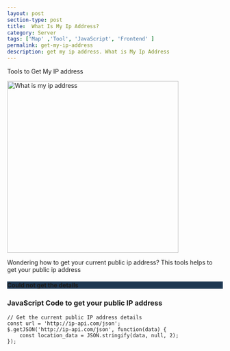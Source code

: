 ```yaml
---
layout: post
section-type: post
title:  What Is My Ip Address?
category: Server
tags: ['Map' ,'Tool', 'JavaScript', 'Frontend' ]
permalink: get-my-ip-address
description: get my ip address. What is My Ip Address
---
```

Tools to Get My IP address
<!--more-->

<img src="{{site.baseurl}}/img/posts/what-is-an-ip-address-image.jpg"
class="img-thumbnail img-rounded" height="400px" alt="What is my ip address">

<p>Wondering how to get your current public ip address? This tools helps to get  your public ip address 
</p>


<div class="row d-none" id="ipAddressCard">
    <div class="col-md-12 text-primary">
        <div class="jumbotron" id="ipAddressBox">
            <h4 class="display-6">Could not get the details</h4>
        </div>
    </div>
</div>

<h3>  JavaScript Code to get  your public IP address </h3>
    
    // Get the current public IP address details
    const url = 'http://ip-api.com/json';
    $.getJSON('http://ip-api.com/json', function(data) {
        const location_data = JSON.stringify(data, null, 2);
    });

<style>
    .jumbotron{
        background-color: #1d3752;
    }
    table.ip-details, tr, td{
        color: #337ab7!important;
        border: unset!important;
        background-color: #1d3752!important;
        text-align: left!important;
    }
</style>